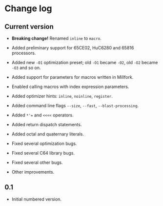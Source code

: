 # Change log

## Current version

* **Breaking change!** Renamed `inline` to `macro`.

* Added preliminary support for 65CE02, HuC6280 and 65816 processors.

* Added new `-O1` optimization preset; old `-O1` became `-O2`, old `-O2` became `-O3` and so on.

* Added support for parameters for macros written in Millfork.

* Enabled calling macros with index expression parameters.

* Added optimizer hints: `inline`, `noinline`, `register`.
 
* Added command line flags `--size`, `--fast`, `--blast-processing`.

* Added `*'=` and `<<<<` operators.

* Added return dispatch statements.

* Added octal and quaternary literals.

* Fixed several optimization bugs.

* Fixed several C64 library bugs.

* Fixed several other bugs.

* Other improvements.

## 0.1

* Initial numbered version.